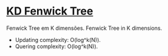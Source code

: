 
# [KD Fenwick Tree](kd_fenwick_tree.cpp)


Fenwick Tree em K dimensões.
Fenwick Tree in K dimensions.

* Updating complexity: O(log^k(N)).
* Quering complexity: O(log^k(N)).